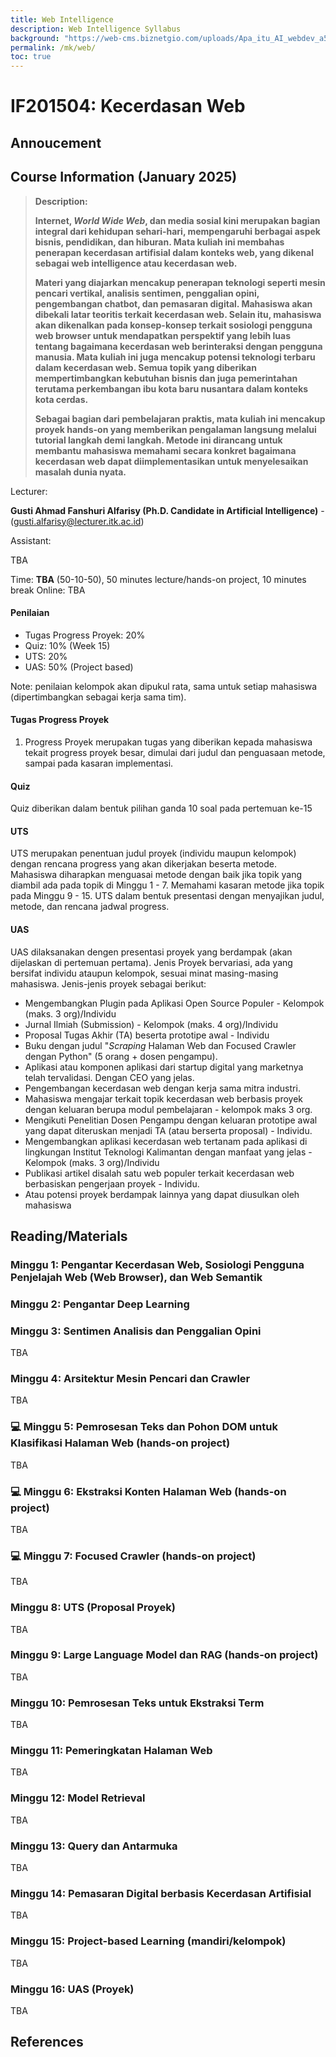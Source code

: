 ```yaml
---
title: Web Intelligence
description: Web Intelligence Syllabus
background: "https://web-cms.biznetgio.com/uploads/Apa_itu_AI_webdev_a56e205728.webp"
permalink: /mk/web/
toc: true
---
```


# IF201504: Kecerdasan Web

## Annoucement

[//]: # (> 📬 **Annoucement**)

[//]: # (>> **11 September 2024**)

[//]: # (> )

[//]: # (> Kecerdasan Web: Kuliah Daring )

[//]: # (> Friday, 8:00 – 10:00am)

[//]: # (> Time zone: Asia/Makassar)

[//]: # (> Google Meet joining info)

[//]: # (> Video call link: [https://meet.google.com/dke-zecm-cxt]&#40;https://meet.google.com/dke-zecm-cxt&#41;)

[//]: # (> )

[//]: # (>> **27 August 2024**)

[//]: # (> )

[//]: # (> The class will be started on 13 September 2024, we will have a class through Google Meets for now.)

## Course Information (January 2025)

>**Description:** 
>
>**Internet, *World Wide Web*, dan media sosial kini merupakan bagian integral dari kehidupan sehari-hari, mempengaruhi berbagai aspek bisnis, pendidikan, dan hiburan. Mata kuliah ini membahas penerapan kecerdasan artifisial dalam konteks web, yang dikenal sebagai web intelligence atau kecerdasan web.**
>
>**Materi yang diajarkan mencakup penerapan teknologi seperti mesin pencari vertikal, analisis sentimen, penggalian opini, pengembangan chatbot, dan pemasaran digital. Mahasiswa akan dibekali latar teoritis terkait kecerdasan web. Selain itu, mahasiswa akan dikenalkan pada konsep-konsep terkait sosiologi pengguna web browser untuk mendapatkan perspektif yang lebih luas tentang bagaimana kecerdasan web berinteraksi dengan pengguna manusia. Mata kuliah ini juga mencakup potensi teknologi terbaru dalam kecerdasan web. Semua topik yang diberikan mempertimbangkan kebutuhan bisnis dan juga pemerintahan terutama perkembangan ibu kota baru nusantara dalam konteks kota cerdas.**
>
>**Sebagai bagian dari pembelajaran praktis, mata kuliah ini mencakup proyek hands-on yang memberikan pengalaman langsung melalui tutorial langkah demi langkah. Metode ini dirancang untuk membantu mahasiswa memahami secara konkret bagaimana kecerdasan web dapat diimplementasikan untuk menyelesaikan masalah dunia nyata.**


Lecturer: 

**Gusti Ahmad Fanshuri Alfarisy (Ph.D. Candidate in Artificial Intelligence)** - (<gusti.alfarisy@lecturer.itk.ac.id>)

Assistant:

TBA

[//]: # (Asisten membantu mahasiswa ihwal kelancaran proses belajar mengajar. Utamanya dalam membantu memonitor pengerjaan proyek. Mahasiswa dapat berkonsultasi dengan asisten dalam hal administrasi perkuliahan dan proyek.)


[//]: # (Time: **Friday, 08:00 - 10:00 WITA** &#40;50-10-50&#41;, 50 minutes lecture/hands-on project, 10 minutes break)
Time: **TBA** (50-10-50), 50 minutes lecture/hands-on project, 10 minutes break
Online: TBA

#### Penilaian

* Tugas Progress Proyek: 20%
* Quiz: 10% (Week 15)
* UTS: 20%
* UAS: 50% (Project based)

Note: penilaian kelompok akan dipukul rata, sama untuk setiap mahasiswa (dipertimbangkan sebagai kerja sama tim).

#### Tugas Progress Proyek

1. Progress Proyek merupakan tugas yang diberikan kepada mahasiswa tekait progress proyek besar, dimulai dari judul dan penguasaan metode, sampai pada kasaran implementasi.

#### Quiz

Quiz diberikan dalam bentuk pilihan ganda 10 soal pada pertemuan ke-15

#### UTS

UTS merupakan penentuan judul proyek (individu maupun kelompok) dengan rencana progress yang akan dikerjakan beserta metode.  Mahasiswa diharapkan menguasai metode dengan baik jika topik yang diambil ada pada topik di Minggu 1 - 7. Memahami kasaran metode jika topik pada Minggu 9 - 15. UTS dalam bentuk presentasi dengan menyajikan judul, metode, dan rencana jadwal progress.

#### UAS

UAS dilaksanakan dengen presentasi proyek yang berdampak (akan dijelaskan di pertemuan pertama). Jenis Proyek bervariasi, ada yang bersifat individu ataupun kelompok, sesuai minat masing-masing mahasiswa. Jenis-jenis proyek sebagai berikut:

* Mengembangkan Plugin pada Aplikasi Open Source Populer - Kelompok (maks. 3 org)/Individu
* Jurnal Ilmiah (Submission) - Kelompok (maks. 4 org)/Individu
* Proposal Tugas Akhir (TA) beserta prototipe awal - Individu
* Buku dengan judul "*Scraping* Halaman Web dan Focused Crawler dengan Python" (5 orang + dosen pengampu).
* Aplikasi atau komponen aplikasi dari startup digital yang marketnya telah tervalidasi. Dengan CEO yang jelas.
* Pengembangan kecerdasan web dengan kerja sama mitra industri.
* Mahasiswa mengajar terkait topik kecerdasan web berbasis proyek dengan keluaran berupa modul pembelajaran - kelompok maks 3 org.
* Mengikuti Penelitian Dosen Pengampu dengan keluaran prototipe awal yang dapat diteruskan menjadi TA (atau berserta proposal) - Individu.
* Mengembangkan aplikasi kecerdasan web tertanam pada aplikasi di lingkungan Institut Teknologi Kalimantan dengan manfaat yang jelas - Kelompok (maks. 3 org)/Individu
* Publikasi artikel disalah satu web populer terkait kecerdasan web berbasiskan pengerjaan proyek - Individu.
* Atau potensi proyek berdampak lainnya yang dapat diusulkan oleh mahasiswa

## Reading/Materials

### Minggu 1: Pengantar Kecerdasan Web, Sosiologi Pengguna Penjelajah Web (Web Browser), dan Web Semantik


### Minggu 2: Pengantar Deep Learning


### Minggu 3: Sentimen Analisis dan Penggalian Opini

TBA

### Minggu 4: Arsitektur Mesin Pencari dan Crawler

TBA

### 💻 Minggu 5: Pemrosesan Teks dan Pohon DOM untuk Klasifikasi Halaman Web (hands-on project)

TBA

### 💻 Minggu 6: Ekstraksi Konten Halaman Web (hands-on project)

TBA

### 💻 Minggu 7: Focused Crawler (hands-on project)

TBA


### Minggu 8: UTS (Proposal Proyek)

TBA

### Minggu 9: Large Language Model dan RAG (hands-on project)

TBA

### Minggu 10: Pemrosesan Teks untuk Ekstraksi Term

TBA

### Minggu 11: Pemeringkatan Halaman Web

TBA

### Minggu 12: Model Retrieval

TBA

### Minggu 13: Query dan Antarmuka

TBA

### Minggu 14: Pemasaran Digital berbasis Kecerdasan Artifisial

TBA

### Minggu 15: Project-based Learning (mandiri/kelompok)

TBA

### Minggu 16: UAS (Proyek)

TBA

## References
